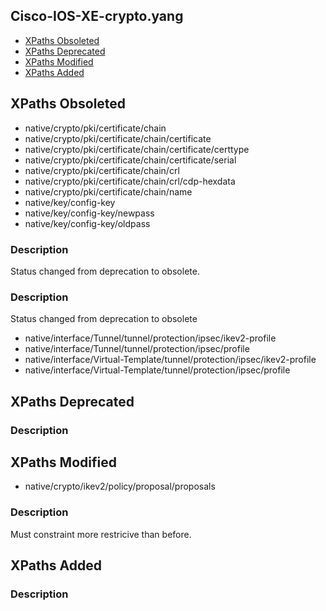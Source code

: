 ## Cisco-IOS-XE-crypto.yang


- [XPaths Obsoleted](#xpaths-obsoleted)
- [XPaths Deprecated](#xpaths-deprecated)
- [XPaths Modified](#xpaths-modified)
- [XPaths Added](#xpaths-added)

## XPaths Obsoleted

- native/crypto/pki/certificate/chain
- native/crypto/pki/certificate/chain/certificate
- native/crypto/pki/certificate/chain/certificate/certtype
- native/crypto/pki/certificate/chain/certificate/serial
- native/crypto/pki/certificate/chain/crl
- native/crypto/pki/certificate/chain/crl/cdp-hexdata
- native/crypto/pki/certificate/chain/name
- native/key/config-key
- native/key/config-key/newpass
- native/key/config-key/oldpass

### Description

Status changed from deprecation to obsolete.

### Description

Status changed from deprecation to obsolete

- native/interface/Tunnel/tunnel/protection/ipsec/ikev2-profile
- native/interface/Tunnel/tunnel/protection/ipsec/profile
- native/interface/Virtual-Template/tunnel/protection/ipsec/ikev2-profile
- native/interface/Virtual-Template/tunnel/protection/ipsec/profile

## XPaths Deprecated

### Description

## XPaths Modified

- native/crypto/ikev2/policy/proposal/proposals

### Description

Must constraint more restricive than before.


## XPaths Added

### Description
